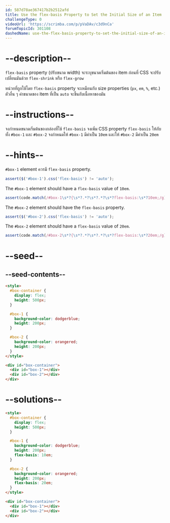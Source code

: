 ```yaml
---
id: 587d78ae367417b2b2512afd
title: Use the flex-basis Property to Set the Initial Size of an Item
challengeType: 0
videoUrl: 'https://scrimba.com/p/pVaDAv/c3d9nCa'
forumTopicId: 301108
dashedName: use-the-flex-basis-property-to-set-the-initial-size-of-an-item
---
```


# --description--

`flex-basis` property (ปรับขนาด width) จะระบุขนาดเริ่มต้นของ item ก่อนที่ CSS จะปรับเปลี่ยนมันด้วย `flex-shrink` หรือ `flex-grow`

หน่วยที่ถูกใช้โดย `flex-basis` property จะเหมือนกับ size properties (`px`, `em`, `%`, etc.) ตัวอื่น ๆ
ค่าขนาดของ item ที่เป็น `auto` จะขึ้นกับเนื้อหาของมัน

# --instructions--

จงกำหนดขนาดเริ่มต้นของกล่องที่ใช้ `flex-basis`
จงเพิ่ม CSS property `flex-basis` ให้กับทั้ง `#box-1` และ `#box-2`
จงกำหนดให้ `#box-1` มีค่าเป็น `10em` และให้ `#box-2` มีค่าเป็น `20em`

# --hints--

`#box-1` element ควรมี `flex-basis` property.

```js
assert($('#box-1').css('flex-basis') != 'auto');
```

The `#box-1` element should have a `flex-basis` value of `10em`.

```js
assert(code.match(/#box-1\s*?{\s*?.*?\s*?.*?\s*?flex-basis:\s*?10em;/g));
```

The `#box-2` element should have the `flex-basis` property.

```js
assert($('#box-2').css('flex-basis') != 'auto');
```

The `#box-2` element should have a `flex-basis` value of `20em`.

```js
assert(code.match(/#box-2\s*?{\s*?.*?\s*?.*?\s*?flex-basis:\s*?20em;/g));
```

# --seed--

## --seed-contents--

```html
<style>
  #box-container {
    display: flex;
    height: 500px;
  }

  #box-1 {
    background-color: dodgerblue;
    height: 200px;
  }

  #box-2 {
    background-color: orangered;
    height: 200px;
  }
</style>

<div id="box-container">
  <div id="box-1"></div>
  <div id="box-2"></div>
</div>
```

# --solutions--

```html
<style>
  #box-container {
    display: flex;
    height: 500px;
  }

  #box-1 {
    background-color: dodgerblue;
    height: 200px;
    flex-basis: 10em;
  }

  #box-2 {
    background-color: orangered;
    height: 200px;
    flex-basis: 20em;
  }
</style>

<div id="box-container">
  <div id="box-1"></div>
  <div id="box-2"></div>
</div>
```
